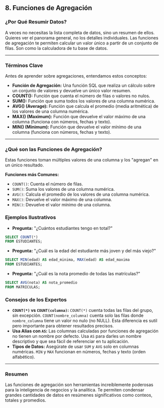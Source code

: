 ## 8. Funciones de Agregación

### ¿Por Qué Resumir Datos?

A veces no necesitas la lista completa de datos, sino un resumen de ellos. Quieres ver el panorama general, no los detalles individuales. Las funciones de agregación te permiten calcular un valor único a partir de un conjunto de filas. Son como la calculadora de tu base de datos.

---

### Términos Clave

Antes de aprender sobre agregaciones, entendamos estos conceptos:

- **Función de Agregación:** Una función SQL que realiza un cálculo sobre un conjunto de valores y devuelve un único valor resumen.
- **COUNT():** Función que cuenta el número de filas o valores no nulos.
- **SUM():** Función que suma todos los valores de una columna numérica.
- **AVG() (Average):** Función que calcula el promedio (media aritmética) de los valores de una columna numérica.
- **MAX() (Maximum):** Función que devuelve el valor máximo de una columna (funciona con números, fechas y texto).
- **MIN() (Minimum):** Función que devuelve el valor mínimo de una columna (funciona con números, fechas y texto).

---

### ¿Qué son las Funciones de Agregación?

Estas funciones toman múltiples valores de una columna y los "agregan" en un único resultado.

**Funciones más Comunes:**
- `COUNT()`: Cuenta el número de filas.
- `SUM()`: Suma los valores de una columna numérica.
- `AVG()`: Calcula el promedio de los valores de una columna numérica.
- `MAX()`: Devuelve el valor máximo de una columna.
- `MIN()`: Devuelve el valor mínimo de una columna.

### Ejemplos Ilustrativos

- **Pregunta:** "¿Cuántos estudiantes tengo en total?"
```sql
SELECT COUNT(*)
FROM ESTUDIANTES;
```

- **Pregunta:** "¿Cuál es la edad del estudiante más joven y del más viejo?"

```sql
SELECT MIN(edad) AS edad_minima, MAX(edad) AS edad_maxima
FROM ESTUDIANTES;
```

- **Pregunta:** "¿Cuál es la nota promedio de todas las matrículas?"

```sql
SELECT AVG(nota) AS nota_promedio
FROM MATRICULAS;
```

### Consejos de los Expertos

- **`COUNT(*)` vs `COUNT(columna)`:** `COUNT(*)` cuenta todas las filas del grupo, sin excepción. `COUNT(nombre_columna)` cuenta solo las filas donde `nombre_columna` tiene un valor no nulo (no NULL). Esta diferencia es sutil pero importante para obtener resultados precisos.
- **Usa Alias con `AS`:** Las columnas calculadas por funciones de agregación no tienen un nombre por defecto. Usa `AS` para darles un nombre descriptivo y que sea fácil de referenciar en tu aplicación.
- **Tipos de Datos:** Asegúrate de usar `SUM` y `AVG` solo en columnas numéricas. `MIN` y `MAX` funcionan en números, fechas y texto (orden alfabético).

---

### Resumen

Las funciones de agregación son herramientas increíblemente poderosas para la inteligencia de negocios y la analítica. Te permiten condensar grandes cantidades de datos en resúmenes significativos como conteos, totales y promedios.
